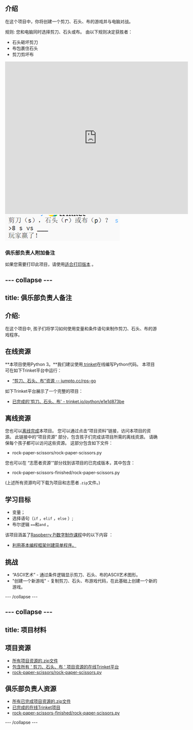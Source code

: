 ## 介绍

在这个项目中，你将创建一个剪刀、石头、布的游戏并与电脑对战。

规则: 您和电脑同时选择剪刀、石头或布。 由以下规则决定获胜者：

* 石头砸坏剪刀
* 布包裹住石头
* 剪刀剪坏布

<div class="trinket">
  <iframe src="https://trinket.io/embed/python/e1e1d873be?outputOnly=true&start=result" width="600" height="500" frameborder="0" marginwidth="0" marginheight="0" allowfullscreen>
  </iframe>
  <img src="images/rps-final.png">
</div>

### 俱乐部负责人附加备注

如果您需要打印此项目，请使用[适合打印版本](https://projects.raspberrypi.org/en/projects/rock-paper-scissors/print) 。

## \--- collapse \---

## title: 俱乐部负责人备注

## 介绍:

在这个项目中, 孩子们将学习如何使用变量和条件语句来制作剪刀、石头、布的游戏程序。

## 在线资源

**本项目使用Python 3。**我们建议使用[ trinket](https://trinket.io/)在线编写Python代码。 本项目可在如下Trinket平台中运行：

* [“剪刀、石头、布”资源 -- jumpto.cc/rps-go](http://jumpto.cc/rps-go)

如下Trinket平台展示了一个完整的项目：

* [已完成的'剪刀、石头、布' - trinket.io/python/e1e1d873be](https://trinket.io/python/e1e1d873be)

## 离线资源

您也可以[离线完成](https://www.codeclubprojects.org/en-GB/resources/python-working-offline/)本项目。 您可以通过点击“项目资料”链接，访问本项目的资源。 此链接中的“项目资源” 部分，包含孩子们完成该项目所需的离线资源。 请确保每个孩子都可以访问这些资源。 这部分包含如下文件：

* rock-paper-scissors/rock-paper-scissors.py

您也可以在 “志愿者资源'”部分找到该项目的已完成版本，其中包含：

* rock-paper-scissors-finished/rock-paper-scissors.py

(上述所有资源均可下载为项目和志愿者`.zip`文件。)

## 学习目标

* 变量；
* 选择语句（`if` ，` elif ` ，`else` ）; 
* 布尔逻辑 `==`和`and` 。

该项目涵盖了[Raspberry Pi数字制作课程](http://rpf.io/curriculum)中的以下内容 ：

* [利用基本编程框架创建简单程序。](https://www.raspberrypi.org/curriculum/programming/creator)

## 挑战

* “ASCII艺术” - 通过条件逻辑显示剪刀、石头、布的ASCII艺术图形。 
* "创建一个新游戏" - 复制剪刀、石头、布游戏代码，在此基础上创建一个新的游戏。 

\--- /collapse \---

## \--- collapse \---

## title: 项目材料

## 项目资源

* [所有项目资源的.zip文件](resources/rock-paper-scissors-project-resources.zip)
* [包含所有 ' 剪刀、石头、布 ' 项目资源的在线Trinket平台](http://jumpto.cc/rps-go)
* [rock-paper-scissors/rock-paper-scissors.py](resources/rock-paper-scissors-rock-paper-scissors.py)

## 俱乐部负责人资源

* [所有已完成项目资源的.zip文件](resources/rock-paper-scissors-volunteer-resources.zip)
* [已完成的在线Trinket项目](https://trinket.io/python/e1e1d873be)
* [rock-paper-scissors-finished/rock-paper-scissors.py](resources/rock-paper-scissors-finished-rock-paper-scissors.py)

\--- /collapse \---